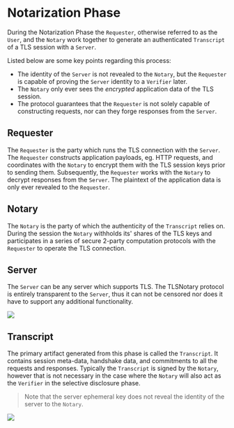 # Notarization Phase

During the Notarization Phase the `Requester`, otherwise referred to as the `User`, and the `Notary` work together to generate an authenticated `Transcript` of a TLS session with a `Server`.

Listed below are some key points regarding this process:

 - The identity of the `Server` is not revealed to the `Notary`, but the `Requester` is capable of proving the `Server` identity to a `Verifier` later.
 - The `Notary` only ever sees the *encrypted* application data of the TLS session.
 - The protocol guarantees that the `Requester` is not solely capable of constructing requests, nor can they forge responses from the `Server`.

## Requester

The `Requester` is the party which runs the TLS connection with the `Server`. The `Requester` constructs application payloads, eg. HTTP requests, and coordinates with the `Notary` to encrypt them with the TLS session keys prior to sending them. Subsequently, the `Requester` works with the `Notary` to decrypt responses from the `Server`. The plaintext of the application data is only ever revealed to the `Requester`.

## Notary

The `Notary` is the party of which the authenticity of the `Transcript` relies on. During the session the `Notary` withholds its' shares of the TLS keys and participates in a series of secure 2-party computation protocols with the `Requester` to operate the TLS connection.

## Server

The `Server` can be any server which supports TLS. The TLSNotary protocol is entirely transparent to the `Server`, thus it can not be censored nor does it have to support any additional functionality.

<img src="https://raw.githubusercontent.com/tlsnotary/docs-assets/main/diagrams/tls12-multiround.png">

## Transcript

The primary artifact generated from this phase is called the `Transcript`. It contains session meta-data, handshake data, and commitments to all the requests and responses. Typically the `Transcript` is signed by the `Notary`, however that is not necessary in the case where the `Notary` will also act as the `Verifier` in the selective disclosure phase.

> Note that the server ephemeral key does not reveal the identity of the server to the `Notary`.


<img src="https://raw.githubusercontent.com/tlsnotary/docs-assets/main/diagrams/transcript.png">